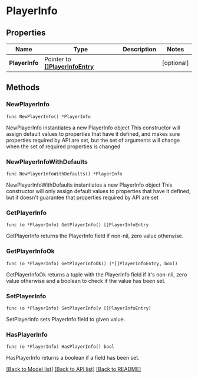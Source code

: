 # PlayerInfo

## Properties

Name | Type | Description | Notes
------------ | ------------- | ------------- | -------------
**PlayerInfo** | Pointer to [**[]PlayerInfoEntry**](PlayerInfoEntry.md) |  | [optional] 

## Methods

### NewPlayerInfo

`func NewPlayerInfo() *PlayerInfo`

NewPlayerInfo instantiates a new PlayerInfo object
This constructor will assign default values to properties that have it defined,
and makes sure properties required by API are set, but the set of arguments
will change when the set of required properties is changed

### NewPlayerInfoWithDefaults

`func NewPlayerInfoWithDefaults() *PlayerInfo`

NewPlayerInfoWithDefaults instantiates a new PlayerInfo object
This constructor will only assign default values to properties that have it defined,
but it doesn't guarantee that properties required by API are set

### GetPlayerInfo

`func (o *PlayerInfo) GetPlayerInfo() []PlayerInfoEntry`

GetPlayerInfo returns the PlayerInfo field if non-nil, zero value otherwise.

### GetPlayerInfoOk

`func (o *PlayerInfo) GetPlayerInfoOk() (*[]PlayerInfoEntry, bool)`

GetPlayerInfoOk returns a tuple with the PlayerInfo field if it's non-nil, zero value otherwise
and a boolean to check if the value has been set.

### SetPlayerInfo

`func (o *PlayerInfo) SetPlayerInfo(v []PlayerInfoEntry)`

SetPlayerInfo sets PlayerInfo field to given value.

### HasPlayerInfo

`func (o *PlayerInfo) HasPlayerInfo() bool`

HasPlayerInfo returns a boolean if a field has been set.


[[Back to Model list]](../README.md#documentation-for-models) [[Back to API list]](../README.md#documentation-for-api-endpoints) [[Back to README]](../README.md)


